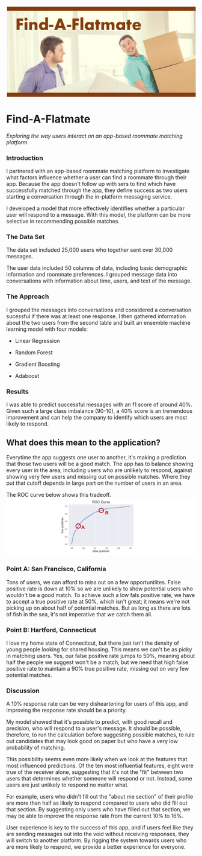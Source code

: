 ![Find-A-Flatmate](img/flatmatefinder.png?raw=true "Find-A-Flatmate")

# Find-A-Flatmate

_Exploring the way users interact on an app-based roommate matching platform._

### Introduction
I partnered with an app-based roommate matching platform to investigate what factors influence whether a user can find a roommate through their app. Because the app doesn't follow up with sers to find which have successfully matched through the app, they define success as two users starting a conversation through the in-platform messaging service. 

I developed a model that more effectively identifies whether a particular user will respond to a message. With this model, the platform can be more selective in recommending possible matches.

### The Data Set
The data set included 25,000 users who together sent over 30,000 messages.

The user data included 50 columns of data, including basic demographic information and roommate preferences. I grouped message data into conversations with information about time, users, and text of the message. 

### The Approach
I grouped the messages into conversations and considered a conversation sucessful if there was at least one response. I then gathered information about the two users from the second table and built an ensemble machine learning model with four models:

- Linear Regression

- Random Forest

- Gradient Boosting

- Adaboost

### Results
I was able to predict successful messages with an f1 score of around 40%. Given such a large class imbalance (90-10), a 40% score is an tremendous improvement and can help the company to identify which users are most likely to respond.

## What does this mean to the application?


Everytime the app suggests one user to another, it's making a prediction that those two users will be a good match. The app has to balance showing every user in the area, including users who are unlikely to respond, against showing very few users and missing out on possible matches. Where they put that cutoff depends in large part on the number of users in an area.

The ROC curve below shows this tradeoff. 
![ROC Curve](img/roc_curve_AB_temp.png?raw=true "ROC Curve")

### Point A: San Francisco, California

Tons of users, we can afford to miss out on a few opportuntiites. False positive rate is down at 10% so we are unlikely to show potential users who wouldn't be a good match. To achieve such a low fals positive rate, we have to accept a true positive rate at 50%, which isn't great; it means we're not picking up on about half of potential matches. But as long as there are lots of fish in the sea, it's not imperative that we catch them all.

### Point B: Hartford, Connecticut

I love my home state of Connecitcut, but there just isn't the density of young people looking for shared housing. This means we can't be as picky in matching users. Yes, our false positive rate jumps to 50%, meaning about half the people we suggest won't be a match, but we need that high false positive rate to maintain a 90% true positive rate, missing out on very few potential matches. 

### Discussion
A 10% response rate can be very disheartening for users of this app, and improving the response rate should be a priority.

My model showed that it's possible to predict, with good recall and precision, who will respond to a user's message. It should be possible, therefore, to run the calculation before suggesting possible matches, to rule out candidates that may look good on paper but who have a very low probability of matching.

This possibility seems even more likely when we look at the features that most influenced predictions. Of the ten most influential features, eight were true of the receiver alone, suggesting that it's not the "fit" between two users that determines whether someone will respond or not. Instead, some users are just unlikely to respond no matter what.

For example, users who didn't fill out the "about me section" of their profile are more than half as likely to respond compared to users who did fill out that section. By suggesting only users who have filled out that section, we may be able to improve the response rate from the current 10% to 16%.

User experience is key to the success of this app, and if users feel like they are sending messages out into the void without receiving responses, they will switch to another platform. By rigging the system towards users who are more likely to respond, we provide a better experience for everyone.
